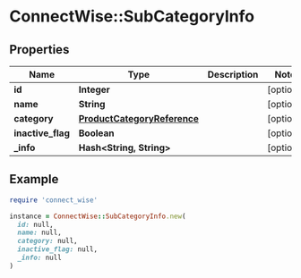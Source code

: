 # ConnectWise::SubCategoryInfo

## Properties

| Name | Type | Description | Notes |
| ---- | ---- | ----------- | ----- |
| **id** | **Integer** |  | [optional] |
| **name** | **String** |  | [optional] |
| **category** | [**ProductCategoryReference**](ProductCategoryReference.md) |  | [optional] |
| **inactive_flag** | **Boolean** |  | [optional] |
| **_info** | **Hash&lt;String, String&gt;** |  | [optional] |

## Example

```ruby
require 'connect_wise'

instance = ConnectWise::SubCategoryInfo.new(
  id: null,
  name: null,
  category: null,
  inactive_flag: null,
  _info: null
)
```

